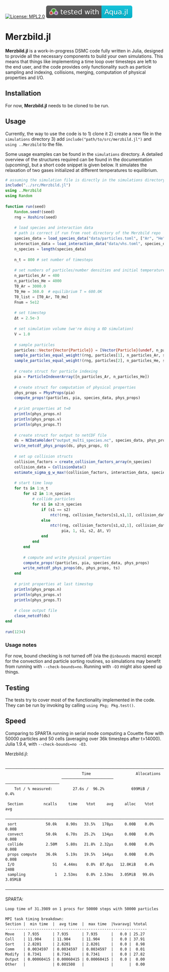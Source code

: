 [![License: MPL2.0](https://img.shields.io/badge/License-MPL_2.0-success.svg)](https://opensource.org/license/mpl-2-0)
[![Aqua QA](https://raw.githubusercontent.com/JuliaTesting/Aqua.jl/master/badge.svg)](https://github.com/JuliaTesting/Aqua.jl)

# Merzbild.jl
**Merzbild.jl** is a work-in-progress DSMC code fully written in Julia,
designed to provide all the necessary components to build your own simulations.
This means that things like implementing a time loop over timesteps are left to the end user,
and the code provides only functionality such as
particle sampling and indexing, collisions, merging, computation of physical properties and I/O.

## Installation

For now, **Merzbild.jl** needs to be cloned to be run.

## Usage
Currently, the way to use the code is to 1) clone it 2) create a new file in the `simulations` directory
3) add `include("path/to/src/merzbild.jl")` and `using ..Merzbild` to the file.

Some usage examples can be found in the `simulations` directory.
A detailed overview of the structures required can be found in the documentation (upcoming),
but a short code snippet is given below. It simulates the relaxation of two gases initialized at different temperatures
to equilibrium.

```julia
# assuming the simulation file is directly in the simulations directory
include("../src/Merzbild.jl")
using ..Merzbild
using Random

function run(seed)
    Random.seed!(seed)
    rng = Xoshiro(seed)

    # load species and interaction data
    # path is correct if run from root directory of the Merzbild repo
    species_data = load_species_data("data/particles.toml", ["Ar", "He"])
    interaction_data = load_interaction_data("data/vhs.toml", species_data)
    n_species = length(species_data)

    n_t = 800 # set number of timesteps

    # set numbers of particles/number densities and initial temperatures
    n_particles_Ar = 400
    n_particles_He = 4000
    T0_Ar = 3000.0
    T0_He = 360.0  # equilibrium T = 600.0K
    T0_list = [T0_Ar, T0_He]
    Fnum = 5e12

    # set timestep
    Δt = 2.5e-3

    # set simulation volume (we're doing a 0D simulation)
    V = 1.0

    # sample particles
    particles::Vector{Vector{Particle}} = [Vector{Particle}(undef, n_particles_Ar), Vector{Particle}(undef, n_particles_He)]
    sample_particles_equal_weight!(rng, particles[1], n_particles_Ar, species_data[1].mass, T0_Ar, Fnum, 0.0, 1.0, 0.0, 1.0, 0.0, 1.0)
    sample_particles_equal_weight!(rng, particles[2], n_particles_He, species_data[2].mass, T0_He, Fnum, 0.0, 1.0, 0.0, 1.0, 0.0, 1.0)

    # create struct for particle indexing
    pia = ParticleIndexerArray([n_particles_Ar, n_particles_He])

    # create struct for computation of physical properties
    phys_props = PhysProps(pia)
    compute_props!(particles, pia, species_data, phys_props)

    # print properties at t=0
    println(phys_props.n)
    println(phys_props.v)
    println(phys_props.T)

    # create struct for output to netCDF file
    ds = NCDataHolder("output_multi_species.nc", species_data, phys_props)
    write_netcdf_phys_props(ds, phys_props, 0)

    # set up collision structs
    collision_factors = create_collision_factors_array(n_species)
    collision_data = CollisionData()
    estimate_sigma_g_w_max!(collision_factors, interaction_data, species_data, T0_list, Fnum)

    # start time loop
    for ts in 1:n_t
        for s2 in 1:n_species
            # collide particles
            for s1 in s2:n_species
                if (s1 == s2)
                    ntc!(rng, collision_factors[s1,s1,1], collision_data, interaction_data, particles[s1], pia, 1, s1, Δt, V)
                else
                    ntc!(rng, collision_factors[s1,s2,1], collision_data, interaction_data, particles[s1], particles[s2],
                         pia, 1, s1, s2, Δt, V)
                end
            end
        end

        # compute and write physical properties
        compute_props!(particles, pia, species_data, phys_props)
        write_netcdf_phys_props(ds, phys_props, ts)
    end

    # print properties at last timestep
    println(phys_props.n)
    println(phys_props.v)
    println(phys_props.T)

    # close output file
    close_netcdf(ds)
end

run(1234)
```

### Usage notes

For now, bound checking is not turned off (via the `@inbounds` macro) except for the convection and particle sorting routines, so simulations may benefit from running with `--check-bounds=no`.
Running with `-O3` might also speed up things.

## Testing

The tests try to cover most of the functionality implemented in the code. They can be run by invoking by calling `using Pkg; Pkg.test()`.

## Speed
Comparing to SPARTA running in serial mode computing a Couette flow with 50000 particles and 50 cells (averaging over 36k timesteps after t>14000). Julia 1.9.4, with `--check-bounds=no -O3`.

Merzbild.jl:
```
 ──────────────────────────────────────────────────────────────────────────
                                  Time                    Allocations      
                         ───────────────────────   ────────────────────────
    Tot / % measured:         27.6s /  96.2%            699MiB /   0.4%    

 Section         ncalls     time    %tot     avg     alloc    %tot      avg
 ──────────────────────────────────────────────────────────────────────────
 sort             50.0k    8.90s   33.5%   178μs     0.00B    0.0%    0.00B
 convect          50.0k    6.70s   25.2%   134μs     0.00B    0.0%    0.00B
 collide          2.50M    5.80s   21.8%  2.32μs     0.00B    0.0%    0.00B
 props compute    36.0k    5.19s   19.5%   144μs     0.00B    0.0%    0.00B
 I/O                 51   4.44ms    0.0%  87.0μs   12.0KiB    0.4%     240B
 sampling             1   2.53ms    0.0%  2.53ms   3.05MiB   99.6%  3.05MiB
 ──────────────────────────────────────────────────────────────────────────
```

SPARTA:
```
Loop time of 31.3989 on 1 procs for 50000 steps with 50000 particles

MPI task timing breakdown:
Section |  min time  |  avg time  |  max time  |%varavg| %total
---------------------------------------------------------------
Move    | 7.935      | 7.935      | 7.935      |   0.0 | 25.27
Coll    | 11.904     | 11.904     | 11.904     |   0.0 | 37.91
Sort    | 2.8201     | 2.8201     | 2.8201     |   0.0 |  8.98
Comm    | 0.0034597  | 0.0034597  | 0.0034597  |   0.0 |  0.01
Modify  | 8.7341     | 8.7341     | 8.7341     |   0.0 | 27.82
Output  | 0.00060415 | 0.00060415 | 0.00060415 |   0.0 |  0.00
Other   |            | 0.001508   |            |       |  0.00
```